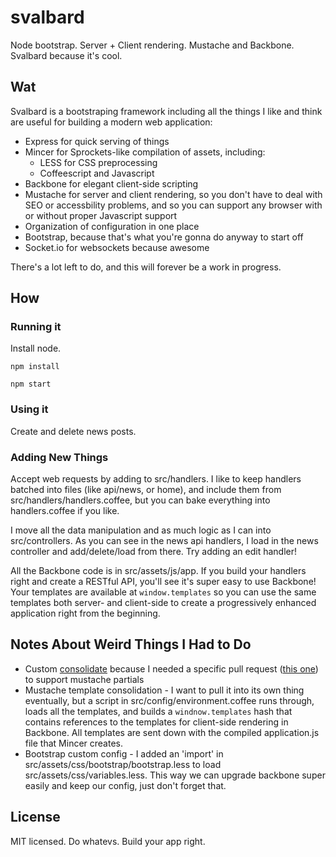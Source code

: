 svalbard
===============

Node bootstrap. Server + Client rendering. Mustache and Backbone. Svalbard because it's cool.

Wat
---

Svalbard is a bootstraping framework including all the things I like and think
are useful for building a modern web application:

* Express for quick serving of things
* Mincer for Sprockets-like compilation of assets, including:
  * LESS for CSS preprocessing
  * Coffeescript and Javascript
* Backbone for elegant client-side scripting
* Mustache for server and client rendering, so you don't have to deal with
SEO or accessbility problems, and so you can support any browser with or
without proper Javascript support
* Organization of configuration in one place
* Bootstrap, because that's what you're gonna do anyway to start off
* Socket.io for websockets because awesome

There's a lot left to do, and this will forever be a work in progress.

How
---

### Running it

Install node.

`npm install`

`npm start`

### Using it

Create and delete news posts.

### Adding New Things

Accept web requests by adding to src/handlers. I like to keep handlers batched
into files (like api/news, or home), and include them from src/handlers/handlers.coffee,
but you can bake everything into handlers.coffee if you like.

I move all the data manipulation and as much logic as I can into src/controllers.
As you can see in the news api  handlers, I load in the news controller and
add/delete/load from there. Try adding an edit handler!

All the Backbone code is in src/assets/js/app. If you build your handlers right
and create a RESTful API, you'll see it's super easy to use Backbone! Your
templates are available at `window.templates` so you can use the same templates
both server- and client-side to create a progressively enhanced application
right from the beginning.

Notes About Weird Things I Had to Do
------------------------------------

* Custom [consolidate](https://github.com/visionmedia/consolidate.js)
because I needed a specific pull request ([this one](https://github.com/visionmedia/consolidate.js/pull/51))
to support mustache partials
* Mustache template consolidation - I want to pull it into its own thing
eventually, but a script in src/config/environment.coffee runs through, loads all the
templates, and builds a `windnow.templates` hash that contains references to the
templates for client-side rendering in Backbone. All templates are sent down
with the compiled application.js file that Mincer creates.
* Bootstrap custom config - I added an 'import' in src/assets/css/bootstrap/bootstrap.less
to load src/assets/css/variables.less. This way we can upgrade backbone super
easily and keep our config, just don't forget that.

License
-------
MIT licensed. Do whatevs. Build your app right.
